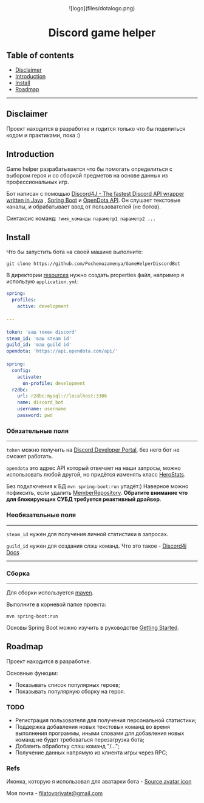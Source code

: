 <div align="center">
![logo](files/dotalogo.png)

# Discord game helper

</div>

## Table of contents
* [Disclaimer](#disclaimer)
* [Introduction](#introduction)
* [Install](#install)
* [Roadmap](#roadmap)

---

## Disclaimer

Проект находится в разработке и годится только что бы поделиться кодом и практиками, пока :)
## Introduction

Game helper разрабатывается что бы помогать определиться с выбором героя и со сборкой предметов на основе данных из профессиональных игр.

Бот написан с помощью [Discord4J - The fastest Discord API wrapper written in Java](https://discord4j.com/)
, [Spring Boot](https://spring.io/) и [OpenDota API](https://docs.opendota.com/).
Он слушает текстовые каналы, и обрабатывает ввод от пользователей (не ботов). 

Синтаксис команд: `!имя_команды параметр1 параметр2 ...`


[//]: # (Я играю в dota2 с перерывами в несколько месяцев, за это время баланс в игре может поменяться. )

[//]: # (Поэтому я часто сталкивался с тем, что я не знаю какого героя выбрать и что ему собрать. )

[//]: # (Раньше я использовал сайт [DOTABUFF - Dota 2 Statistics]&#40;..%2F..%2FAppData%2FLocal%2FTemp%2FDOTABUFF%20-%20Dota%202%20Statistics.url&#41;,)

[//]: # (но во время пиков открывать новую вкладку в браузере, переходить на сайт, там искать таблицу, а таблица на сайте не самая удобная, всё это мне кажется неудобным.)

[//]: # (Поэтому я решил создать своего простого помощника, который бы показывал мне какие герои наиболее успешно играли на турнирах в этом патче и что на них собирали. )

[//]: # (Так как обычно я играю с друзьями и discord запущен постоянно, то решение создать имеено бота напросилось само собой, плюсом мои друзья могли бы его использовать и не спрашивать у меня на ком сыграть и что собрать :&#41; )

## Install

Что бы запустить бота на своей машине выполните:
```
git clone https://github.com/Pochemuzamenya/GameHelperDiscordBot
```
В директории [resources](src/main/resources) нужно создать properties файл, например я использую `application.yml`:
```yaml
spring:
  profiles:
    active: development

---

token: 'ваш токен discord'
steam_id: 'ваш steam id'
guild_id: 'ваш guild id'
opendota: 'https://api.opendota.com/api/'

spring:
  config:
    activate:
      on-profile: development
  r2dbc:
    url: r2dbc:mysql://localhost:3306
    name: discord_bot
    username: username
    password: pwd
```
### Обязательные поля

---
`token` можно получить на [Discord Developer Portal](https://discord.com/developers/applications), без него бот не сможет работать.

`opendota` это адрес API который отвечает на наши запросы, можно использовать любой другой, но придётся изменять класс [HeroStats](src/main/java/org/filatov/api/HeroStats.java).

Без подключения к БД `mvn spring-boot:run` упадёт:) Наверное можно пофиксить, если удалить [MemberRepository](src/main/java/org/filatov/repo/MemberRepository.java). **Обратите внимание что для блокирующих СУБД требуется реактивный драйвер**.

### Необязательные поля

---

`steam_id` нужен для получения личной статистики в запросах.

`guild_id` нужен для создания слэш команд. Что это такое - [Discord4j Docs](https://docs.discord4j.com/interactions/application-commands)

---
### Сборка

---
Для сборки используется [maven](https://maven.apache.org/).

Выполните в корневой папке проекта:
```shell
mvn spring-boot:run
```

Основы Spring Boot можно изучить в руководстве [Getting Started](https://spring.io/guides/gs/spring-boot/).  
## Roadmap

Проект находится в разработке.

Основные функции:
* Показывать список популярных героев;
* Показывать популярную сборку на героя.

### TODO
* Регистрация пользователя для получения персональной статистики;
* Поддержка добавления новых текстовых команд во время выполнения программы, иными словами для добавления новых команд не будет требоваться перезагрузка бота;
* Добавить обработку слэш команд "/...";
* Получение данных напрямую из клиента игры через RPC;


### Refs
Иконка, которую я использовал для аватарки бота - [Source avatar icon](https://za.pinterest.com/pin/406942516316083151/)

Моя почта - filatovprivate@gmail.com